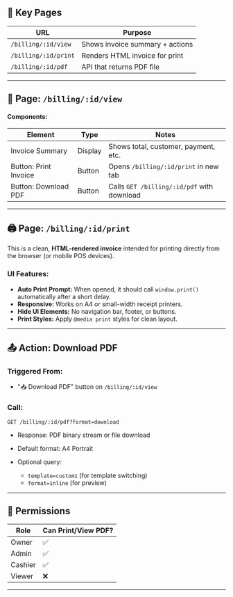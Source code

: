 ## 🧱 Key Pages

| URL                  | Purpose                         |
| -------------------- | ------------------------------- |
| `/billing/:id/view`  | Shows invoice summary + actions |
| `/billing/:id/print` | Renders HTML invoice for print  |
| `/billing/:id/pdf`   | API that returns PDF file       |

---

## 📑 Page: `/billing/:id/view`

#### Components:

| Element               | Type    | Notes                                      |
| --------------------- | ------- | ------------------------------------------ |
| Invoice Summary       | Display | Shows total, customer, payment, etc.       |
| Button: Print Invoice | Button  | Opens `/billing/:id/print` in new tab      |
| Button: Download PDF  | Button  | Calls `GET /billing/:id/pdf` with download |

---

## 🖨️ Page: `/billing/:id/print`

This is a clean, **HTML-rendered invoice** intended for printing directly from the browser (or mobile POS devices).

### UI Features:

- **Auto Print Prompt:** When opened, it should call `window.print()` automatically after a short delay.
- **Responsive:** Works on A4 or small-width receipt printers.
- **Hide UI Elements:** No navigation bar, footer, or buttons.
- **Print Styles:** Apply `@media print` styles for clean layout.

---

## 📤 Action: Download PDF

### Triggered From:

- "📥 Download PDF" button on `/billing/:id/view`

### Call:

```http
GET /billing/:id/pdf?format=download
```

- Response: PDF binary stream or file download
- Default format: A4 Portrait
- Optional query:

  - `template=custom1` (for template switching)
  - `format=inline` (for preview)

---

## 🔐 Permissions

| Role    | Can Print/View PDF? |
| ------- | ------------------- |
| Owner   | ✅                  |
| Admin   | ✅                  |
| Cashier | ✅                  |
| Viewer  | ❌                  |

---
